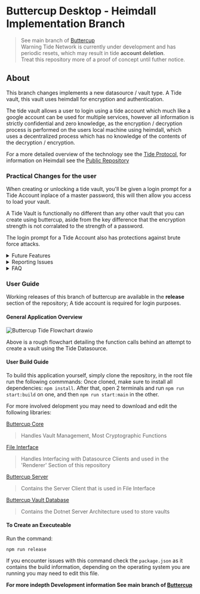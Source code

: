 # Buttercup Desktop - Heimdall Implementation Branch

> See main branch of [Buttercup](https://github.com/buttercup/buttercup-desktop/tree/master)<br>
> Warning Tide Network is currently under development and has periodic resets, which may result in tide **account deletion**.<br>
> Treat this repository more of a proof of concept until futher notice.<br>

## About
This branch changes implements a new datasource / vault type. A Tide vault, this vault uses heimdall for encryption and authentication. 

The tide vault allows a user to login using a tide account which much like a google account can be used for multiple services, however all information is strictly confidential and zero knowledge, as the encryption / decryption process is performed on the users local machine using heimdall, which uses a decentralized process which has no knowledge of the contents of the decryption / encryption. 

For a more detailed overview of the technology see the [Tide Protocol](https://tide.org/tideprotocol), for information on Heimdall see the [Public Repository](https://github.com/tide-foundation/heimdall)

### Practical Changes for the user
When creating or unlocking a tide vault, you'll be given a login prompt for a Tide Account inplace of a master password, this will then allow you access to load your vault.

A Tide Vault is functionally no different than any other vault that you can create using buttercup, aside from the key difference that the encryption strength is not corralated to the strength of a password.

The login prompt for a Tide Account also has protections against brute force attacks.

<details>
    <summary>Future Features</summary>
    The ability to nominate another Tide Account access to specific group folders in your own tide vault; This is possible due to Tide's technology and is a feature that our team would like to implement. 
</details>

<details>
    <summary>Reporting Issues</summary>
    Check the <a href="https://github.com/Muddykat-tech/buttercup-desktop-tide/issues">Issues</a> Section in the github 
</details>

<details>
    <summary>FAQ</summary>
    Q: Why am I getting a warning that the enclave could not be verified at the tide login screen? <br>
    A: This warning is in place because we don't have a true Vendor Key, this system is used to authenticate if the application is a geniune instance, as we don't have it the warning is in place to warn users to only install the app from known good sources.
</details>

### User Guide
Working releases of this branch of buttercup are available in the **release** section of the repository; A tide account is required for login purposes.

#### General Application Overview 
![Buttercup Tide Flowchart drawio](https://github.com/Muddykat-tech/buttercup-desktop-tide/assets/17131200/56c3d114-4c5e-47e6-8dd9-62eaf4fdd664)

Above is a rough flowchart detailing the function calls behind an attempt to create a vault using the Tide Datasource.

#### User Build Guide
To build this application yourself, simply clone the repository, in the root file run the following commmands:
Once cloned, make sure to install all dependencies: ```npm install```. After that, open 2 terminals and run ```npm run start:build``` on one, and then ```npm run start:main``` in the other.

For more involved delopment you may need to download and edit the following libraries:

[Buttercup Core](https://github.com/Muddykat-tech/buttercup-core-heimdall)
> Handles Vault Management, Most Cryptographic Functions 

[File Interface](https://github.com/Muddykat-tech/file-interface)
> Handles Interfacing with Datasource Clients and used in the 'Renderer' Section of this repository

[Buttercup Server](https://github.com/Amalsaju/buttercup-server)
> Contains the Server Client that is used in File Interface

[Buttercup Vault Database](https://github.com/Amalsaju/buttercup-vault-database)
> Contains the Dotnet Server Architecture used to store vaults

#### To Create an Executeable
Run the command:
```
npm run release
```
If you encounter issues with this command check the ```package.json``` as it contains the build information, depending on the operating system you are running you may need to edit this file.

**For more indepth Development information See main branch of [Buttercup](https://github.com/buttercup/buttercup-desktop/tree/master)**

